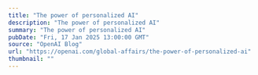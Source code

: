 ```yaml
---
title: "The power of personalized AI"
description: "The power of personalized AI"
summary: "The power of personalized AI"
pubDate: "Fri, 17 Jan 2025 13:00:00 GMT"
source: "OpenAI Blog"
url: "https://openai.com/global-affairs/the-power-of-personalized-ai"
thumbnail: ""
---
```


